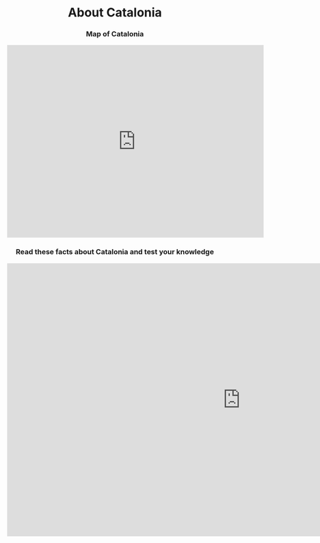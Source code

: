 <html>
<h1 align="center">About Catalonia</h1>  
  
  <h3 align="center">Map of Catalonia</h3>  
<iframe src="https://www.google.com/maps/embed?pb=!1m14!1m8!1m3!1d763192.5892452338!2d1.3414258906249987!3d41.65096574312278!3m2!1i1024!2i768!4f13.1!3m3!1m2!1s0x12a45bdc8530f5f3%3A0x100fae021a3c850!2sCatalonia%2C+Spain!5e0!3m2!1sen!2sus!4v1545090060300" width="600" height="450" frameborder="0" style="border:0" allowfullscreen></iframe>
</html>  

<h3 align="center">Read these facts about Catalonia and test your knowledge</h3>  
<iframe src="https://h5p.org/h5p/embed/472166" width="1090" height="638" frameborder="0" allowfullscreen="allowfullscreen"></iframe><script src="https://h5p.org/sites/all/modules/h5p/library/js/h5p-resizer.js" charset="UTF-8"></script>

